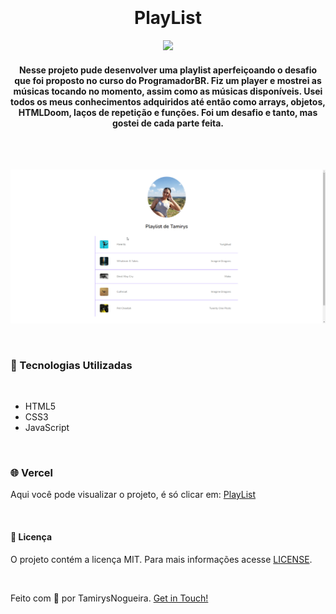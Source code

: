
<h1 align="center">
    <br>
    <br>
    PlayList
</h1>

<p align="center">
    <a href="https://github.com/tamirysnogueira/PlayList/blob/master/LICENSE">
        <img src="https://img.shields.io/badge/License-MIT-yellow.svg">
    </a>    
</p>

<h4 align="center">
    Nesse projeto pude desenvolver uma playlist aperfeiçoando o desafio que foi proposto no curso do ProgramadorBR. Fiz um player e mostrei as músicas tocando no momento, assim como as músicas disponíveis. Usei todos os meus conhecimentos adquiridos até então como arrays, objetos, HTMLDoom, laços de repetição e funções. Foi um desafio e tanto, mas gostei de cada parte feita.
</h4>
<br>
<p align="center">
    <br>
    <img src="github/desktop.gif" width='800px'>

</p>
<br>

### 🚀 Tecnologias Utilizadas
<br>

- HTML5
- CSS3
- JavaScript

<br>

### 🌐 Vercel
Aqui você pode visualizar o projeto, é só clicar em:
[PlayList](https://play-list-bay.vercel.app/)

<br> 

#### 📝 Licença
O projeto contém a licença MIT. Para mais informações acesse [LICENSE](https://github.com/tamirysnogueira/PlayList/blob/master/LICENSE).

<br>

Feito com 💖 por TamirysNogueira. [Get in Touch!](https://www.linkedin.com/in/tamirys-nogueira-346958205/)